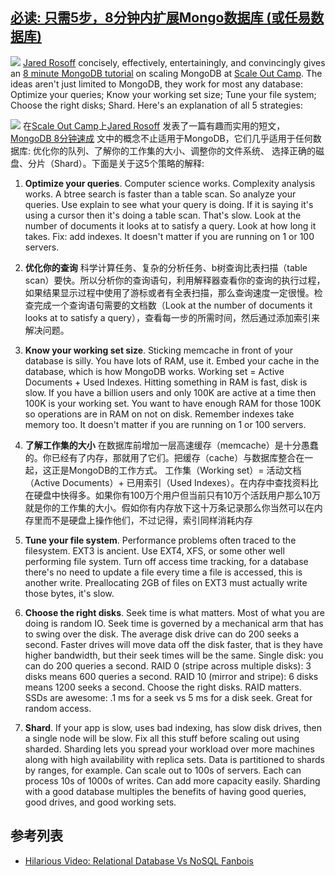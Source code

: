 ## [必读: 只需5步，8分钟内扩展Mongo数据库 (或任易数据库)](http://highscalability.com/blog/2011/9/13/must-see-5-steps-to-scaling-mongodb-or-any-db-in-8-minutes.html)

![](http://farm7.static.flickr.com/6204/6096403479_68626bb1ac_m.jpg) [Jared Rosoff](http://jaredrosoff.com/) concisely, effectively, entertainingly, and convincingly gives an [8 minute MongoDB tutorial](http://www.youtube.com/watch?v=lnY8D3TL_tM) on scaling MongoDB at [Scale Out Camp](http://www.scaleoutcamp.org). The ideas aren't just limited to MongoDB, they work for most any database: Optimize your queries; Know your working set size; Tune your file system; Choose the right disks; Shard. Here's an explanation of all 5 strategies:



![](http://farm7.static.flickr.com/6204/6096403479_68626bb1ac_m.jpg) 在[Scale Out Camp](http://www.scaleoutcamp.org)上[Jared Rosoff](http://jaredrosoff.com/) 发表了一篇有趣而实用的短文，[MongoDB 8分钟速成](http://www.youtube.com/watch?v=lnY8D3TL_tM) 文中的概念不止适用于MongoDB，它们几乎适用于任何数据库: 优化你的队列、了解你的工作集的大小、调整你的文件系统、 选择正确的磁盘、分片（Shard）。下面是关于这5个策略的解释:


1.  **Optimize your queries**. Computer science works. Complexity analysis works. A btree search is faster than a table scan. So analyze your queries. Use explain to see what your query is doing. If it is saying it's using a cursor then it's doing a table scan. That's slow. Look at the number of documents it looks at to satisfy a query. Look at how long it takes. Fix: add indexes. It doesn't matter if you are running on 1 or 100 servers.

1.  **优化你的查询** 科学计算任务、复杂的分析任务、b树查询比表扫描（table scan）要快。所以分析你的查询语句，利用解释器查看你的查询的执行过程，如果结果显示过程中使用了游标或者有全表扫描，那么查询速度一定很慢。检查完成一个查询语句需要的文档数（Look at the number of documents it looks at to satisfy a query），查看每一步的所需时间，然后通过添加索引来解决问题。

2.  **Know your working set size**. Sticking memcache in front of your database is silly. You have lots of RAM, use it. Embed your cache in the database, which is how MongoDB works. Working set = Active Documents + Used Indexes. Hitting something in RAM is fast, disk is slow. If you have a billion users and only 100K are active at a time then 100K is your working set. You want to have enough RAM for those 100K so operations are in RAM on not on disk. Remember indexes take memory too. It doesn't matter if you are running on 1 or 100 servers.

2.  **了解工作集的大小** 在数据库前增加一层高速缓存（memcache）是十分愚蠢的。你已经有了内存，那就用了它们。把缓存（cache）与数据库整合在一起，这正是MongoDB的工作方式。 工作集（Working set）= 活动文档（Active Documents）+ 已用索引（Used Indexes）。在内存中查找资料比在硬盘中快得多。如果你有100万个用户但当前只有10万个活跃用户那么10万就是你的工作集的大小。假如你有内存放下这十万条记录那么你当然可以在内存里而不是硬盘上操作他们，不过记得，索引同样消耗内存

3.  **Tune your file system**. Performance problems often traced to the filesystem. EXT3 is ancient. Use EXT4, XFS, or some other well performing file system. Turn off access time tracking, for a database there's no need to update a file every time a file is accessed, this is another write. Preallocating 2GB of files on EXT3 must actually write those bytes, it's slow.

4.  **Choose the right disks**. Seek time is what matters. Most of what you are doing is random IO. Seek time is governed by a mechanical arm that has to swing over the disk. The average disk drive can do 200 seeks a second. Faster drives will move data off the disk faster, that is they have higher bandwidth, but their seek times will be the same. Single disk: you can do 200 queries a second. RAID 0 (stripe across multiple disks): 3 disks means 600 queries a second. RAID 10 (mirror and stripe): 6 disks means 1200 seeks a second. Choose the right disks. RAID matters. SSDs are awesome: .1 ms for a seek vs 5 ms for a disk seek. Great for random access.

5.  **Shard**. If your app is slow, uses bad indexing, has slow disk drives, then a single node will be slow. Fix all this stuff before scaling out using sharded. Sharding lets you spread your workload over more machines along with high availability with replica sets. Data is partitioned to shards by ranges, for example. Can scale out to 100s of servers. Each can process 10s of 1000s of writes. Can add more capacity easily. Sharding with a good database multiples the benefits of having good queries, good drives, and good working sets. 

## 参考列表

*   [Hilarious Video: Relational Database Vs NoSQL Fanbois](http://highscalability.com/blog/2010/9/5/hilarious-video-relational-database-vs-nosql-fanbois.html)
